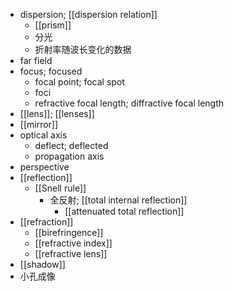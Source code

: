 - dispersion; [[dispersion relation]]
    - [[prism]]
    - 分光
    - 折射率随波长变化的数据
- far field
- focus; focused
    - focal point; focal spot
    - foci
    - refractive focal length; diffractive focal length
- [[lens]]; [[lenses]]
- [[mirror]]
- optical axis
    - deflect; deflected
    - propagation axis
- perspective
- [[reflection]]
    - [[Snell rule]]
        - 全反射; [[total internal reflection]]
            - [[attenuated total reflection]]
- [[refraction]]
    - [[birefringence]]
    - [[refractive index]]
    - [[refractive lens]]
- [[shadow]]
- 小孔成像
